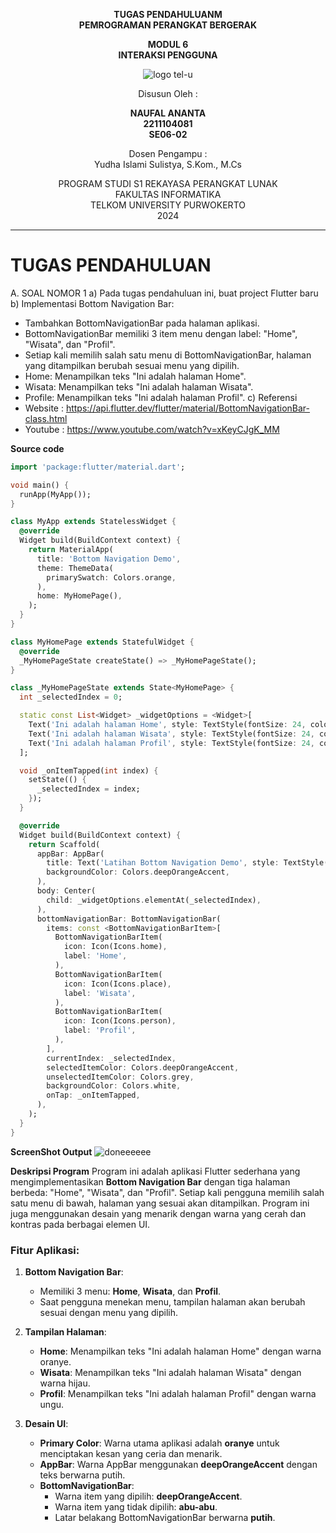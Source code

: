<div align="center">

**TUGAS PENDAHULUANM**  
**PEMROGRAMAN PERANGKAT BERGERAK**

**MODUL 6**  
**INTERAKSI PENGGUNA**

![logo tel-u](https://github.com/user-attachments/assets/3a44181d-9c92-47f6-8cf0-87755117fd99)

Disusun Oleh :

**NAUFAL ANANTA**  
**2211104081**
</br>
**SE06-02**

Dosen Pengampu :  
Yudha Islami Sulistya, S.Kom., M.Cs


PROGRAM STUDI S1 REKAYASA PERANGKAT LUNAK  
FAKULTAS INFORMATIKA  
TELKOM UNIVERSITY PURWOKERTO  
2024

</div>

---

# TUGAS PENDAHULUAN
A. SOAL NOMOR 1
a) Pada tugas pendahuluan ini, buat project Flutter baru 
b) Implementasi Bottom Navigation Bar:
- Tambahkan BottomNavigationBar pada halaman aplikasi.
- BottomNavigationBar memiliki 3 item menu dengan label: "Home", "Wisata", 
dan "Profil".
- Setiap kali memilih salah satu menu di BottomNavigationBar, halaman yang 
ditampilkan berubah sesuai menu yang dipilih.
- Home: Menampilkan teks "Ini adalah halaman Home".
- Wisata: Menampilkan teks "Ini adalah halaman Wisata".
- Profile: Menampilkan teks "Ini adalah halaman Profil".
c) Referensi 
- Website : https://api.flutter.dev/flutter/material/BottomNavigationBar-class.html
- Youtube : https://www.youtube.com/watch?v=xKeyCJgK_MM

**Source code**

```dart
import 'package:flutter/material.dart';

void main() {
  runApp(MyApp());
}

class MyApp extends StatelessWidget {
  @override
  Widget build(BuildContext context) {
    return MaterialApp(
      title: 'Bottom Navigation Demo',
      theme: ThemeData(
        primarySwatch: Colors.orange,
      ),
      home: MyHomePage(),
    );
  }
}

class MyHomePage extends StatefulWidget {
  @override
  _MyHomePageState createState() => _MyHomePageState();
}

class _MyHomePageState extends State<MyHomePage> {
  int _selectedIndex = 0;

  static const List<Widget> _widgetOptions = <Widget>[
    Text('Ini adalah halaman Home', style: TextStyle(fontSize: 24, color: Colors.orangeAccent)),
    Text('Ini adalah halaman Wisata', style: TextStyle(fontSize: 24, color: Colors.greenAccent)),
    Text('Ini adalah halaman Profil', style: TextStyle(fontSize: 24, color: Colors.purpleAccent)),
  ];

  void _onItemTapped(int index) {
    setState(() {
      _selectedIndex = index;
    });
  }

  @override
  Widget build(BuildContext context) {
    return Scaffold(
      appBar: AppBar(
        title: Text('Latihan Bottom Navigation Demo', style: TextStyle(color: Colors.white)),
        backgroundColor: Colors.deepOrangeAccent,
      ),
      body: Center(
        child: _widgetOptions.elementAt(_selectedIndex),
      ),
      bottomNavigationBar: BottomNavigationBar(
        items: const <BottomNavigationBarItem>[
          BottomNavigationBarItem(
            icon: Icon(Icons.home),
            label: 'Home',
          ),
          BottomNavigationBarItem(
            icon: Icon(Icons.place),
            label: 'Wisata',
          ),
          BottomNavigationBarItem(
            icon: Icon(Icons.person),
            label: 'Profil',
          ),
        ],
        currentIndex: _selectedIndex,
        selectedItemColor: Colors.deepOrangeAccent,
        unselectedItemColor: Colors.grey,
        backgroundColor: Colors.white,
        onTap: _onItemTapped,
      ),
    );
  }
}

```

**ScreenShot Output**
![doneeeeee](https://github.com/user-attachments/assets/84806fef-b9de-4417-b7b1-ccbcd0b6a158)


**Deskripsi Program**
Program ini adalah aplikasi Flutter sederhana yang mengimplementasikan **Bottom Navigation Bar** dengan tiga halaman berbeda: "Home", "Wisata", dan "Profil". Setiap kali pengguna memilih salah satu menu di bawah, halaman yang sesuai akan ditampilkan. Program ini juga menggunakan desain yang menarik dengan warna yang cerah dan kontras pada berbagai elemen UI.

### Fitur Aplikasi:
1. **Bottom Navigation Bar**: 
   - Memiliki 3 menu: **Home**, **Wisata**, dan **Profil**.
   - Saat pengguna menekan menu, tampilan halaman akan berubah sesuai dengan menu yang dipilih.

2. **Tampilan Halaman**:
   - **Home**: Menampilkan teks "Ini adalah halaman Home" dengan warna oranye.
   - **Wisata**: Menampilkan teks "Ini adalah halaman Wisata" dengan warna hijau.
   - **Profil**: Menampilkan teks "Ini adalah halaman Profil" dengan warna ungu.

3. **Desain UI**:
   - **Primary Color**: Warna utama aplikasi adalah **oranye** untuk menciptakan kesan yang ceria dan menarik.
   - **AppBar**: Warna AppBar menggunakan **deepOrangeAccent** dengan teks berwarna putih.
   - **BottomNavigationBar**:
     - Warna item yang dipilih: **deepOrangeAccent**.
     - Warna item yang tidak dipilih: **abu-abu**.
     - Latar belakang BottomNavigationBar berwarna **putih**.

